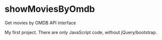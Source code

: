 # showMoviesByOmdb
Get movies by OMDB API interface

My first project.
There are only JavaScript code, without jQuery/bootstrap.
